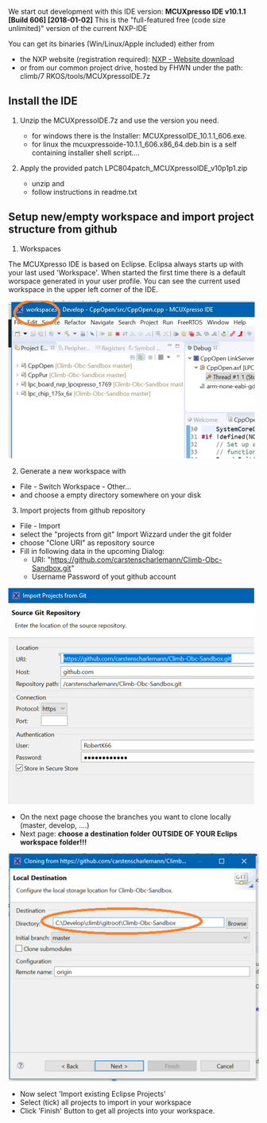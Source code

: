 
We start out development with this IDE version: **MCUXpresso IDE v10.1.1 [Build 606] [2018-01-02]**
This is the "full-featured free (code size unlimited)" version of the current NXP-IDE

You can get its binaries (Win/Linux/Apple included) either from
- the NXP website (registration required): [NXP - Website download](https://www.nxp.com/support/developer-resources/software-development-tools/mcuxpresso-software-and-tools/mcuxpresso-integrated-development-environment-ide:MCUXpresso-IDE?&tid=vanMCUXPRESSO/IDE)
- or from our common project drive, hosted by FHWN under the path: climb/7 RKOS/tools/MCUXpressoIDE.7z

## Install the IDE

1.  Unzip the MCUXpressoIDE.7z and use the version you need. 
    - for windows there is the Installer: MCUXpressoIDE_10.1.1_606.exe.
    - for linux the mcuxpressoide-10.1.1_606.x86_64.deb.bin is a self containing installer shell script....
    
2. Apply the provided patch LPC804patch_MCUXpressoIDE_v10p1p1.zip
    - unzip and
    - follow instructions in readme.txt

## Setup new/empty workspace and import project structure from github

1. Workspaces

The MCUXpresso IDE is based on Eclipse. Eclipsa always starts up with your last used 'Workspace'. When started the first time there is a default worspace generated in your user profile. You can see the current used workspace in the upper left corner of the IDE.

![Step1](./McuPic1.png)

2. Generate a new workspace with

- File - Switch Workspace - Other...
- and choose a empty directory somewhere on your disk

3. Import projects from github repository

- File - Import
- select the "projects from git" Import Wizzard under the git folder
- choose "Clone URI" as repository source
- Fill in following data in the upcoming Dialog: 
  - URI: "https://github.com/carstenscharlemann/Climb-Obc-Sandbox.git"
  - Username Password of yout github account

![Step3d](./McuPic2.png)

- On the next page choose the branches you want to clone locally (master, develop, ....)
- Next page: **choose a destination folder OUTSIDE OF YOUR Eclips workspace folder!!!**

![Step3f](./McuPic3.png)

- Now select 'Import existing Eclipse Projects'
- Select (tick) all projects to import in your workspace
- Click 'Finish' Button to get all projects into your workspace.



  
   


